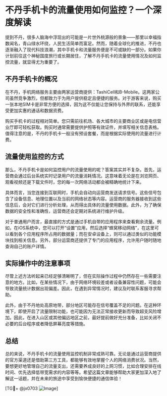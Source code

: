 # 不丹手机卡的流量使用如何监控？一个深度解读

提到不丹，很多人脑海中浮现出的可能是一片世外桃源般的景象——那里以幸福指数闻名，青山绿水环绕，人民生活简单而富足。然而，随着全球化的推进，不丹也逐渐融入了现代科技浪潮，其中手机卡和流量服务便是不可或缺的一部分。如果你计划前往这个神秘国度旅行或长期居住，了解不丹手机卡的流量使用情况及如何监控流量，就显得尤为重要了。

## 不丹手机卡的概况

在不丹，手机网络服务主要由两家运营商提供：TashiCell和B-Mobile。这两家公司虽然竞争激烈，但都致力于为用户提供稳定且便捷的服务。对于游客来说，购买一张本地SIM卡是非常方便的选择，因为这不仅能让您保持与外界的联系，还能享受更加实惠的通话和数据资费。

购买手机卡的过程相对简单。您只需前往机场、各大城市的主要商业区或是电信营业厅即可轻松获取。购买时通常需要提供护照等有效证件，并填写相关信息表格。值得注意的是，不丹的手机卡一般没有预设套餐，而是根据实际使用的流量进行计费。

## 流量使用监控的方式

那么，不丹手机卡是如何监控用户的流量使用的呢？答案其实并不复杂。首先，运营商会通过后台系统实时记录用户的流量消耗情况。这意味着无论是在浏览网页、观看视频还是下载文件时，您的每一次网络活动都会被精确地统计下来。

具体而言，当您连接到互联网时，手机会自动向运营商发送请求信号。这些信号包含了设备信息、地理位置以及当前的网络状态等内容。运营商的服务器接收到这些信息后，会对它们进行分析处理，从而得出具体的流量使用数据。此外，为了确保数据的安全性和准确性，运营商还会定期对系统进行维护升级。

对于普通用户而言，最直接的方式是通过手机自带的应用程序来查看剩余流量。例如，在iOS系统中，您可以打开“设置”应用，然后选择“蜂窝移动网络”，在这里可以看到各个应用程序所占用的数据量；而在安卓设备上，则可以通过类似的功能模块找到相关信息。另外，部分运营商还提供了专门的应用程序，允许用户随时随地查询自己的账户详情。

## 实际操作中的注意事项

尽管上述方法听起来已经足够清晰明了，但在实际操作过程中仍然存在一些需要注意的地方。比如，在某些情况下，由于网络环境较差或者设备兼容性问题，可能会导致流量统计数据出现偏差。因此，在遇到异常情况时，建议及时联系客服寻求帮助。

此外，由于不丹地处高原地带，部分地区可能存在信号覆盖不足的问题。在这种环境下，即使开启了流量限制功能，也可能因为无法正常接收更新而导致超支风险增加。因此，在进入山区或其他偏远地区之前，最好提前做好充分准备，比如关闭不必要的后台程序或者降低屏幕亮度等措施。

## 总结

总的来说，不丹手机卡的流量使用监控机制非常成熟可靠。无论是通过运营商提供的官方渠道还是借助第三方工具，都能够有效地掌握个人的网络消费状况。当然，要想更好地管理自己的流量支出，还需要养成良好的上网习惯，比如合理安排在线时间、优先选择低带宽需求的内容等等。希望这篇文章能够帮助大家更加深入地了解这一话题，并在未来的旅途中享受到愉快便捷的通信体验！

[TG💪+ @jx0703 ![Image](https://github.com/user-attachments/assets/dbca1d08-cadb-493c-b0ec-ad6f7a83f270)]